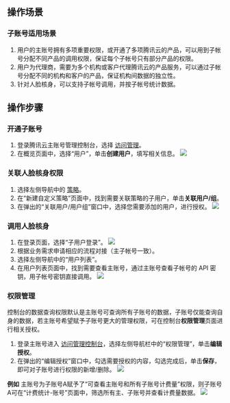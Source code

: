 ## 操作场景
### 子账号适用场景
1. 用户的主账号拥有多项重要权限，或开通了多项腾讯云的产品，可以用到子帐号分配不同产品的调用权限，保证每个子帐号只有部分产品的权限。
2. 用户为代理商，需要为多个机构或客户代理腾讯云的产品服务，可以通过子帐号分配不同的机构和客户的产品，保证机构间数据的独立性。
3. 针对人脸核身，可以支持子帐号调用，并按子帐号统计数据。

## 操作步骤
### 开通子账号
1. 登录腾讯云主账号管理控制台，选择 [访问管理](https://console.cloud.tencent.com/cam/overview)。
2. 在概览页面中，选择“用户”，单击**创建用户**，填写相关信息。
![](https://qcloudimg.tencent-cloud.cn/raw/b08374fba7de01684ccb7e4b2e77808e.png)

### 关联人脸核身权限
1. 选择左侧导航中的 [策略](https://console.cloud.tencent.com/cam/policy)。
2. 在“新建自定义策略”页面中，找到需要关联策略的子用户，单击**关联用户/组**。
3. 在弹出的“关联用户/用户组”窗口中，选择您需要添加的用户，进行授权。
![](https://qcloudimg.tencent-cloud.cn/raw/7b83a468fe4898bbf31c3ad8f66bd11c.png)

### 调用人脸核身
1. 在登录页面，选择“子用户登录”。
![](https://qcloudimg.tencent-cloud.cn/raw/acc650686360042c82fa25936cdf70b3.png)
2. 根据业务需求申请相应的流程对接（主子帐号一致）。
3. 选择左侧导航中的“用户列表”。
4. 在用户列表页面中，找到需要查看主账号，通过主账号查看子帐号的 API 密钥，用子帐号密钥直接调用。
![](https://qcloudimg.tencent-cloud.cn/raw/3c874251e26e0316e1b5503fd0a9bb24.png)

### 权限管理
控制台的数据查询权限默认是主账号可查询所有子账号的数据，子账号仅能查询自身的数据，若主账号希望赋予子账号更大的管理权限，可在控制台**权限管理**页面进行相关授权。
1. 登录主账号进入 [访问管理控制台](https://console.cloud.tencent.com/cam/overview)，选择左侧导航栏中的“权限管理”，单击**编辑授权**。
2. 在弹出的“编辑授权”窗口中，勾选需要授权的内容，勾选完成后，单击**保存**，即可对子账号进行权限的新增/删除。
![](https://qcloudimg.tencent-cloud.cn/raw/2fe0f5c7966dde2b156874cc73ed4450.png)


**例如**
主账号为子账号A赋予了“可查看主账号和所有子账号计费量”权限，则子账号A可在“计费统计-账号”页面中，筛选所有主、子账号并查看计费量数据。
![](https://qcloudimg.tencent-cloud.cn/raw/5a575f8ef3ada782930cc35832a9bee7.png)










